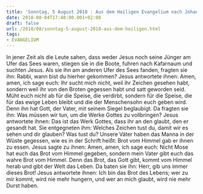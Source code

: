 ```yaml
---
title: 'Sonntag, 5 August 2018 : Aus dem Heiligen Evangelium nach Johannes - Joh 6,24-35.'
date: 2018-08-04T17:48:00.001+02:00
draft: false
url: /2018/08/sonntag-5-august-2018-aus-dem-heiligen.html
tags: 
- EVANGELIUM
---
```


In jener Zeit als die Leute sahen, dass weder Jesus noch seine Jünger am Ufer das Sees waren, stiegen sie in die Boote, fuhren nach Kafarnaum und suchten Jesus. Als sie ihn am anderen Ufer des Sees fanden, fragten sie ihn: Rabbi, wann bist du hierher gekommen? Jesus antwortete ihnen: Amen, amen, ich sage euch: Ihr sucht mich nicht, weil ihr Zeichen gesehen habt, sondern weil ihr von den Broten gegessen habt und satt geworden seid. Müht euch nicht ab für die Speise, die verdirbt, sondern für die Speise, die für das ewige Leben bleibt und die der Menschensohn euch geben wird. Denn ihn hat Gott, der Vater, mit seinem Siegel beglaubigt. Da fragten sie ihn: Was müssen wir tun, um die Werke Gottes zu vollbringen? Jesus antwortete ihnen: Das ist das Werk Gottes, dass ihr an den glaubt, den er gesandt hat. Sie entgegneten ihm: Welches Zeichen tust du, damit wir es sehen und dir glauben? Was tust du? Unsere Väter haben das Manna in der Wüste gegessen, wie es in der Schrift heißt: Brot vom Himmel gab er ihnen zu essen. Jesus sagte zu ihnen: Amen, amen, ich sage euch: Nicht Mose hat euch das Brot vom Himmel gegeben, sondern mein Vater gibt euch das wahre Brot vom Himmel. Denn das Brot, das Gott gibt, kommt vom Himmel herab und gibt der Welt das Leben. Da baten sie ihn: Herr, gib uns immer dieses Brot! Jesus antwortete ihnen: Ich bin das Brot des Lebens; wer zu mir kommt, wird nie mehr hungern, und wer an mich glaubt, wird nie mehr Durst haben.